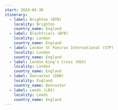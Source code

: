 ```yaml
---
start: 2024-04-30
itinerary:
  - label: Brighton (BTN)
    locality: Brighton
    country_name: England
  - label: Blackfriars (BFR)
    locality: London
    country_name: England
  - label: London St Pancras International (STP)
    locality: London
    country_name: England
  - label: London King’s Cross (KGX)
    locality: London
    country_name: England
  - label: Doncaster (DON)
    locality: England
    country_name: Doncaster
  - label: Leeds (LDS)
    locality: Leeds
    country_name: England
---
```

